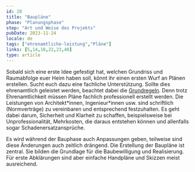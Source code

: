 ```yaml
---
id: 28
title: "Baupläne"
phase: "Planungsphase"
step: "Art und Weise des Projekts"
pubDate: 2023-11-24
locale: de
tags: ["ehrenamtliche-leistung","Pläne"]
links: [5,14,18,22,23,40]
type: article
---
```


Sobald sich eine erste Idee gefestigt hat, welchen Grundriss und Raumabfolge euer Heim haben soll, könnt ihr einen ersten Wurf an Plänen erstellen. Sucht euch dazu eine fachliche Unterstützung. Sollte dies ehrenamtlich geleistet werden, beachtet dabei die [Grundregeln](./ehrenamtliche-leistung). Denn trotz Ehrenamtlichkeit müssen Pläne fachlich professionell erstellt werden. Die Leistungen von Architekt\*innen, Ingenieur\*innen usw. sind schriftlich (Normverträge) zu vereinbaren und entsprechend festzuhalten. Es geht dabei darum, Sicherheit und Klarheit zu schaffen, beispielsweise bei Unprofessionalität, Mehrkosten, die daraus entstehen können und allenfalls sogar Schadenersatzansprüche. 

Es wird während der Bauphase auch Anpassungen geben, teilweise sind diese Änderungen auch zeitlich drängend. Die Erstellung der Baupläne ist zentral. Sie bilden die Grundlage für die Baubewilligung und Realisierung. Für erste Abklärungen sind aber einfache Handpläne und Skizzen meist ausreichend. 
